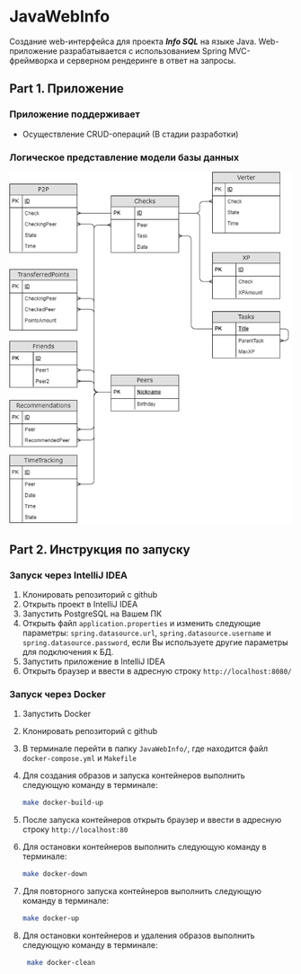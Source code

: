 # JavaWebInfo

Создание web-интерфейса для проекта _**Info SQL**_ на языке Java.
Web-приложение разрабатывается с использованием Spring MVC-фреймворка и серверном рендеринге в ответ на запросы.

## Part 1. Приложение

### Приложение поддерживает

- Осуществление CRUD-операций (В стадии разработки)

### Логическое представление модели базы данных

![Logical view of database model](/materials/database.png)

## Part 2. Инструкция по запуску

### Запуск через IntelliJ IDEA

1. Клонировать репозиторий с github
2. Открыть проект в IntelliJ IDEA
3. Запустить PostgreSQL на Вашем ПК
4. Открыть файл `application.properties` и изменить следующие параметры: `spring.datasource.url`, `spring.datasource.username` и `spring.datasource.password`, если Вы используете другие параметры для подключения к БД.
5. Запустить приложение в IntelliJ IDEA
6. Открыть браузер и ввести в адресную строку `http://localhost:8080/`

### Запуск через Docker

1. Запустить Docker
2. Клонировать репозиторий с github
3. В терминале перейти в папку `JavaWebInfo/`, где находится файл `docker-compose.yml` и `Makefile`
4. Для создания образов и запуска контейнеров выполнить следующую команду в терминале:

    ```bash
    make docker-build-up
    ```

5. После запуска контейнеров открыть браузер и ввести в адресную строку `http://localhost:80`
6. Для остановки контейнеров выполнить следующую команду в терминале:

    ```bash
    make docker-down
    ```

7. Для повторного запуска контейнеров выполнить следующую команду в терминале:

    ```bash
    make docker-up
    ```
   
8. Для остановки контейнеров и удаления образов выполнить следующую команду в терминале:

   ```bash
    make docker-clean
    ```
